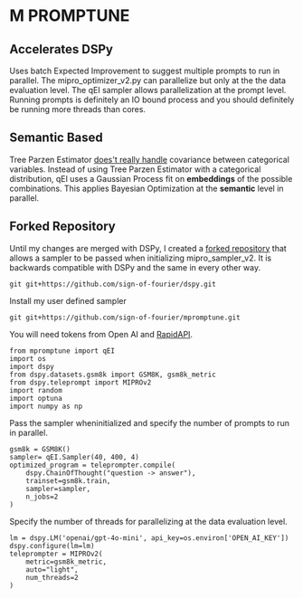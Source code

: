 # M PROMPTUNE
## Accelerates DSPy
Uses batch Expected Improvement to suggest multiple prompts to run in parallel. The mipro_optimizer_v2.py can parallelize but only at the the data evaluation level. The qEI sampler allows parallelization at the prompt level. Running prompts is definitely an IO bound process and you should definitely be running more threads than cores.
## Semantic Based
Tree Parzen Estimator [does't really handle](https://proceedings.mlr.press/v108/ma20a/ma20a.pdf) covariance between categorical variables. Instead of using Tree Parzen Estimator with a categorical distribution, qEI uses a Gaussian Process fit on **embeddings** of the possible combinations. This applies Bayesian Optimization at the **semantic** level in parallel.
## Forked Repository
Until my changes are merged with DSPy, I created a [forked repository](https://github.com/sign-of-fourier/dspy) that allows a sampler to be passed when initializing mipro_sampler_v2.
It is backwards compatible with DSPy and the same in every other way.
```
git git+https://github.com/sign-of-fourier/dspy.git      
```
Install my user defined sampler
```
git git+https://github.com/sign-of-fourier/mpromptune.git
```
You will need tokens from Open AI and [RapidAPI](https://rapidapi.com/info-FLGers_gH/api/batch-bayesian-optimization).
```
from mpromptune import qEI
import os
import dspy
from dspy.datasets.gsm8k import GSM8K, gsm8k_metric
from dspy.teleprompt import MIPROv2
import random
import optuna
import numpy as np
```
Pass the sampler wheninitialized and specify the number of prompts to run in parallel.
```
gsm8k = GSM8K()
sampler= qEI.Sampler(40, 400, 4)
optimized_program = teleprompter.compile(
    dspy.ChainOfThought("question -> answer"),
    trainset=gsm8k.train,
    sampler=sampler,
    n_jobs=2
)
```
Specify the number of threads for parallelizing at the data evaluation level.
```
lm = dspy.LM('openai/gpt-4o-mini', api_key=os.environ['OPEN_AI_KEY'])
dspy.configure(lm=lm)
teleprompter = MIPROv2(
    metric=gsm8k_metric,
    auto="light",
    num_threads=2
)
```
